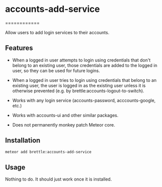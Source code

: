 # accounts-add-service
============

Allow users to add login services to their accounts.

## Features

- When a logged in user attempts to login using credentials that don't belong to
  an existing user, those credentials are added to the logged in user, so they can be
  used for future logins.

- When a logged in user tries to login using credentials that belong to an
  existing user, the user is logged in as the existing user unless it is
  otherwise prevented (e.g. by brettle:accounts-logout-to-switch).

- Works with any login service (accounts-password, acccounts-google, etc.)

- Works with accounts-ui and other similar packages.

- Does not permanently monkey patch Meteor core.

## Installation
```sh
meteor add brettle:accounts-add-service
```

## Usage

Nothing to do. It should just work once it is installed.
